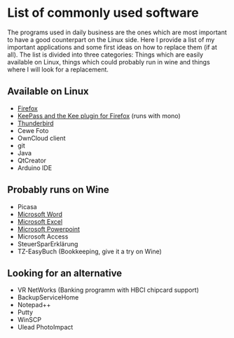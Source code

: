 # List of commonly used software

The programs used in daily business are the ones which are most important to have a good counterpart on the Linux side. Here I provide a list of my important applications and some first ideas on how to replace them (if at all). The list is divided into three categories: Things which are easily available on Linux, things which could probably run in wine and things where I will look for a replacement.

## Available on Linux

* [Firefox](Firefox.md)
* [KeePass and the Kee plugin for Firefox](Firefox.md) (runs with mono)
* [Thunderbird](Thunderbird.md)
* Cewe Foto
* OwnCloud client
* git
* Java
* QtCreator
* Arduino IDE

## Probably runs on Wine

* Picasa
* [Microsoft Word](Office2010.md)
* [Microsoft Excel](Office2010.md)
* [Microsoft Powerpoint](Office2010.md)
* Microsoft Access
* SteuerSparErklärung
* TZ-EasyBuch (Bookkeeping, give it a try on Wine)

## Looking for an alternative

* VR NetWorks (Banking programm with HBCI chipcard support)
* BackupServiceHome 
* Notepad++
* Putty
* WinSCP
* Ulead PhotoImpact

